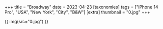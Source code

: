 +++
title = "Broadway"
date = 2023-04-23
[taxonomies]
tags = ["iPhone 14 Pro", "USA", "New York", "City", "B&W"]
[extra]
thumbnail = "0.jpg"
+++

{{ img(src="0.jpg") }}
